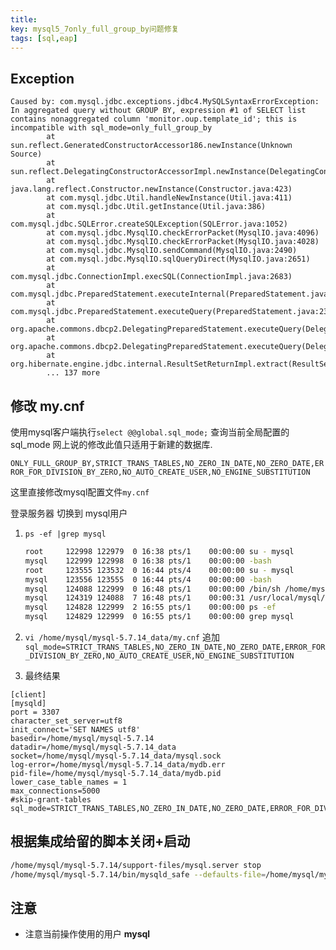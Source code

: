 ```yaml
---
title: 
key: mysql5_7only_full_group_by问题修复
tags: [sql,eap]
---
```


## Exception

```text
Caused by: com.mysql.jdbc.exceptions.jdbc4.MySQLSyntaxErrorException: In aggregated query without GROUP BY, expression #1 of SELECT list contains nonaggregated column 'monitor.oup.template_id'; this is incompatible with sql_mode=only_full_group_by
        at sun.reflect.GeneratedConstructorAccessor186.newInstance(Unknown Source)
        at sun.reflect.DelegatingConstructorAccessorImpl.newInstance(DelegatingConstructorAccessorImpl.java:45)
        at java.lang.reflect.Constructor.newInstance(Constructor.java:423)
        at com.mysql.jdbc.Util.handleNewInstance(Util.java:411)
        at com.mysql.jdbc.Util.getInstance(Util.java:386)
        at com.mysql.jdbc.SQLError.createSQLException(SQLError.java:1052)
        at com.mysql.jdbc.MysqlIO.checkErrorPacket(MysqlIO.java:4096)
        at com.mysql.jdbc.MysqlIO.checkErrorPacket(MysqlIO.java:4028)
        at com.mysql.jdbc.MysqlIO.sendCommand(MysqlIO.java:2490)
        at com.mysql.jdbc.MysqlIO.sqlQueryDirect(MysqlIO.java:2651)
        at com.mysql.jdbc.ConnectionImpl.execSQL(ConnectionImpl.java:2683)
        at com.mysql.jdbc.PreparedStatement.executeInternal(PreparedStatement.java:2144)
        at com.mysql.jdbc.PreparedStatement.executeQuery(PreparedStatement.java:2310)
        at org.apache.commons.dbcp2.DelegatingPreparedStatement.executeQuery(DelegatingPreparedStatement.java:83)
        at org.apache.commons.dbcp2.DelegatingPreparedStatement.executeQuery(DelegatingPreparedStatement.java:83)
        at org.hibernate.engine.jdbc.internal.ResultSetReturnImpl.extract(ResultSetReturnImpl.java:60)
        ... 137 more
```

## 修改 my.cnf

使用mysql客户端执行`select @@global.sql_mode;` 查询当前全局配置的sql_mode 网上说的修改此值只适用于新建的数据库.

`ONLY_FULL_GROUP_BY,STRICT_TRANS_TABLES,NO_ZERO_IN_DATE,NO_ZERO_DATE,ERROR_FOR_DIVISION_BY_ZERO,NO_AUTO_CREATE_USER,NO_ENGINE_SUBSTITUTION`

这里直接修改mysql配置文件`my.cnf`

登录服务器 切换到 mysql用户

1. `ps -ef |grep mysql`
    ```bash
    root     122998 122979  0 16:38 pts/1    00:00:00 su - mysql
    mysql    122999 122998  0 16:38 pts/1    00:00:00 -bash
    root     123555 123532  0 16:44 pts/4    00:00:00 su - mysql
    mysql    123556 123555  0 16:44 pts/4    00:00:00 -bash
    mysql    124088 122999  0 16:48 pts/1    00:00:00 /bin/sh /home/mysql/mysql-5.7.14/bin/mysqld_safe --defaults-file=/home/mysql/mysql-5.7.14_data/my.cnf
    mysql    124319 124088  7 16:48 pts/1    00:00:31 /usr/local/mysql/bin/mysqld --defaults-file=/home/mysql/mysql-5.7.14_data/my.cnf --basedir=/home/mysql/mysql-5.7.14 --datadir=/home/mysql/mysql-5.7.14_data --plugin-dir=/home/mysql/mysql-5.7.14/lib/plugin --log-error=/home/mysql/mysql-5.7.14_data/mydb.err --pid-file=/home/mysql/mysql-5.7.14_data/mydb.pid --socket=/home/mysql/mysql-5.7.14_data/mysql.sock --port=3307
    mysql    124828 122999  2 16:55 pts/1    00:00:00 ps -ef
    mysql    124829 122999  0 16:55 pts/1    00:00:00 grep mysql
    ```
2. `vi /home/mysql/mysql-5.7.14_data/my.cnf`
追加
`sql_mode=STRICT_TRANS_TABLES,NO_ZERO_IN_DATE,NO_ZERO_DATE,ERROR_FOR_DIVISION_BY_ZERO,NO_AUTO_CREATE_USER,NO_ENGINE_SUBSTITUTION`

3. 最终结果
```text
[client]
[mysqld]
port = 3307
character_set_server=utf8
init_connect='SET NAMES utf8'
basedir=/home/mysql/mysql-5.7.14
datadir=/home/mysql/mysql-5.7.14_data
socket=/home/mysql/mysql-5.7.14_data/mysql.sock
log-error=/home/mysql/mysql-5.7.14_data/mydb.err 
pid-file=/home/mysql/mysql-5.7.14_data/mydb.pid
lower_case_table_names = 1
max_connections=5000
#skip-grant-tables
sql_mode=STRICT_TRANS_TABLES,NO_ZERO_IN_DATE,NO_ZERO_DATE,ERROR_FOR_DIVISION_BY_ZERO,NO_AUTO_CREATE_USER,NO_ENGINE_SUBSTITUTION 
```

## 根据集成给留的脚本关闭+启动
```bash
/home/mysql/mysql-5.7.14/support-files/mysql.server stop
/home/mysql/mysql-5.7.14/bin/mysqld_safe --defaults-file=/home/mysql/mysql-5.7.14_data/my.cnf &
```

## 注意

* 注意当前操作使用的用户 **mysql**
